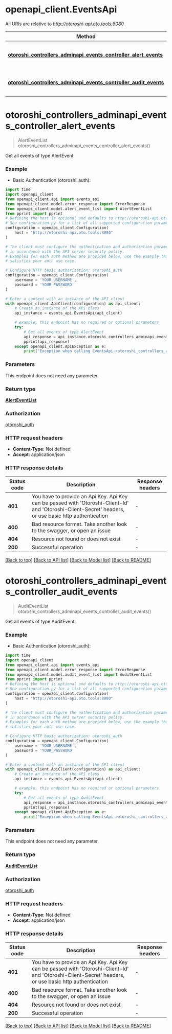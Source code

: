# openapi_client.EventsApi

All URIs are relative to *http://otoroshi-api.oto.tools:8080*

Method | HTTP request | Description
------------- | ------------- | -------------
[**otoroshi_controllers_adminapi_events_controller_alert_events**](EventsApi.md#otoroshi_controllers_adminapi_events_controller_alert_events) | **GET** /api/alert/events | Get all events of type AlertEvent
[**otoroshi_controllers_adminapi_events_controller_audit_events**](EventsApi.md#otoroshi_controllers_adminapi_events_controller_audit_events) | **GET** /api/audit/events | Get all events of type AuditEvent


# **otoroshi_controllers_adminapi_events_controller_alert_events**
> AlertEventList otoroshi_controllers_adminapi_events_controller_alert_events()

Get all events of type AlertEvent

### Example

* Basic Authentication (otoroshi_auth):
```python
import time
import openapi_client
from openapi_client.api import events_api
from openapi_client.model.error_response import ErrorResponse
from openapi_client.model.alert_event_list import AlertEventList
from pprint import pprint
# Defining the host is optional and defaults to http://otoroshi-api.oto.tools:8080
# See configuration.py for a list of all supported configuration parameters.
configuration = openapi_client.Configuration(
    host = "http://otoroshi-api.oto.tools:8080"
)

# The client must configure the authentication and authorization parameters
# in accordance with the API server security policy.
# Examples for each auth method are provided below, use the example that
# satisfies your auth use case.

# Configure HTTP basic authorization: otoroshi_auth
configuration = openapi_client.Configuration(
    username = 'YOUR_USERNAME',
    password = 'YOUR_PASSWORD'
)

# Enter a context with an instance of the API client
with openapi_client.ApiClient(configuration) as api_client:
    # Create an instance of the API class
    api_instance = events_api.EventsApi(api_client)

    # example, this endpoint has no required or optional parameters
    try:
        # Get all events of type AlertEvent
        api_response = api_instance.otoroshi_controllers_adminapi_events_controller_alert_events()
        pprint(api_response)
    except openapi_client.ApiException as e:
        print("Exception when calling EventsApi->otoroshi_controllers_adminapi_events_controller_alert_events: %s\n" % e)
```


### Parameters
This endpoint does not need any parameter.

### Return type

[**AlertEventList**](AlertEventList.md)

### Authorization

[otoroshi_auth](../README.md#otoroshi_auth)

### HTTP request headers

 - **Content-Type**: Not defined
 - **Accept**: application/json


### HTTP response details
| Status code | Description | Response headers |
|-------------|-------------|------------------|
**401** | You have to provide an Api Key. Api Key can be passed with &#39;Otoroshi-Client-Id&#39; and &#39;Otoroshi-Client-Secret&#39; headers, or use basic http authentication |  -  |
**400** | Bad resource format. Take another look to the swagger, or open an issue |  -  |
**404** | Resource not found or does not exist |  -  |
**200** | Successful operation |  -  |

[[Back to top]](#) [[Back to API list]](../README.md#documentation-for-api-endpoints) [[Back to Model list]](../README.md#documentation-for-models) [[Back to README]](../README.md)

# **otoroshi_controllers_adminapi_events_controller_audit_events**
> AuditEventList otoroshi_controllers_adminapi_events_controller_audit_events()

Get all events of type AuditEvent

### Example

* Basic Authentication (otoroshi_auth):
```python
import time
import openapi_client
from openapi_client.api import events_api
from openapi_client.model.error_response import ErrorResponse
from openapi_client.model.audit_event_list import AuditEventList
from pprint import pprint
# Defining the host is optional and defaults to http://otoroshi-api.oto.tools:8080
# See configuration.py for a list of all supported configuration parameters.
configuration = openapi_client.Configuration(
    host = "http://otoroshi-api.oto.tools:8080"
)

# The client must configure the authentication and authorization parameters
# in accordance with the API server security policy.
# Examples for each auth method are provided below, use the example that
# satisfies your auth use case.

# Configure HTTP basic authorization: otoroshi_auth
configuration = openapi_client.Configuration(
    username = 'YOUR_USERNAME',
    password = 'YOUR_PASSWORD'
)

# Enter a context with an instance of the API client
with openapi_client.ApiClient(configuration) as api_client:
    # Create an instance of the API class
    api_instance = events_api.EventsApi(api_client)

    # example, this endpoint has no required or optional parameters
    try:
        # Get all events of type AuditEvent
        api_response = api_instance.otoroshi_controllers_adminapi_events_controller_audit_events()
        pprint(api_response)
    except openapi_client.ApiException as e:
        print("Exception when calling EventsApi->otoroshi_controllers_adminapi_events_controller_audit_events: %s\n" % e)
```


### Parameters
This endpoint does not need any parameter.

### Return type

[**AuditEventList**](AuditEventList.md)

### Authorization

[otoroshi_auth](../README.md#otoroshi_auth)

### HTTP request headers

 - **Content-Type**: Not defined
 - **Accept**: application/json


### HTTP response details
| Status code | Description | Response headers |
|-------------|-------------|------------------|
**401** | You have to provide an Api Key. Api Key can be passed with &#39;Otoroshi-Client-Id&#39; and &#39;Otoroshi-Client-Secret&#39; headers, or use basic http authentication |  -  |
**400** | Bad resource format. Take another look to the swagger, or open an issue |  -  |
**404** | Resource not found or does not exist |  -  |
**200** | Successful operation |  -  |

[[Back to top]](#) [[Back to API list]](../README.md#documentation-for-api-endpoints) [[Back to Model list]](../README.md#documentation-for-models) [[Back to README]](../README.md)

